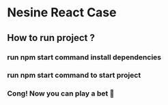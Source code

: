 # Nesine React Case

## How to run project ?

### run npm start command install dependencies

### run npm start command to start project

### Cong! Now you can play a bet  🎉
